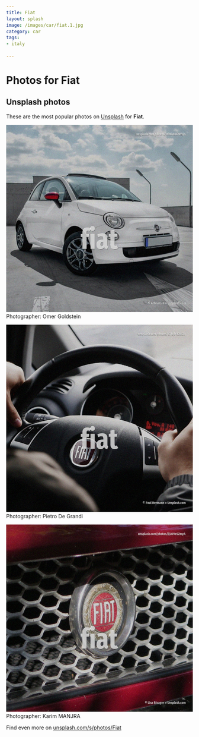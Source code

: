 ```yaml
---
title: Fiat
layout: splash
image: /images/car/fiat.1.jpg
category: car
tags:
- italy

---
```

# Photos for Fiat
 
## Unsplash photos
These are the most popular photos on [Unsplash](https://unsplash.com) for **Fiat**.
 
![Fiat](/images/car/fiat.1.jpg)
Photographer:  Omer Goldstein
 
![Fiat](/images/car/fiat.2.jpg)
Photographer:  Pietro De Grandi
 
![Fiat](/images/car/fiat.3.jpg)
Photographer:  Karim MANJRA
 
Find even more on [unsplash.com/s/photos/Fiat](https://unsplash.com/s/photos/Fiat)
 
